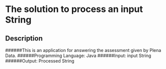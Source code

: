 # The solution to process an input String
## Description 
######This is an application for answering the assessment given by Plena Data.
######Programming Language: Java
######Input: input String
######Output: Processed String